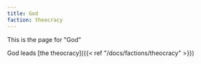 ```yaml
---
title: God
faction: theocracy
---
```


This is the page for "God"

God leads [the theocracy]({{< ref "/docs/factions/theocracy" >}})
